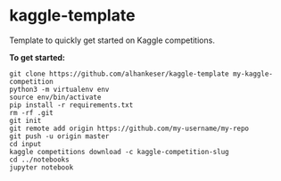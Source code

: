 # kaggle-template
Template to quickly get started on Kaggle competitions. 

**To get started:**
```
git clone https://github.com/alhankeser/kaggle-template my-kaggle-competition
python3 -m virtualenv env
source env/bin/activate
pip install -r requirements.txt
rm -rf .git
git init
git remote add origin https://github.com/my-username/my-repo
git push -u origin master
cd input
kaggle competitions download -c kaggle-competition-slug
cd ../notebooks
jupyter notebook
```
